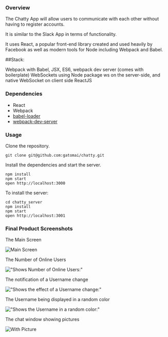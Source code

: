 ### Overview
The Chatty App will allow users to communicate with each other without having to register accounts. 

It is similar to the Slack App in terms of functionality.

It uses React, a popular front-end library created and used heavily by Facebook as well as modern tools for Node including Webpack and Babel.

##Stack:

Webpack with Babel, JSX, ES6, webpack dev server (comes with boilerplate)
WebSockets using Node package ws on the server-side, and native WebSocket on client side
ReactJS

### Dependencies

* React
* Webpack
* [babel-loader](https://github.com/babel/babel-loader)
* [webpack-dev-server](https://github.com/webpack/webpack-dev-server)


### Usage
Clone the repository.

```
git clone git@github.com:gatomai/chatty.git
```

Install the dependencies and start the server.

```
npm install
npm start
open http://localhost:3000
```
To install the server:
```
cd chatty_server
npm install
npm start
open http://localhost:3001
```
### Final Product Screenshots
The Main Screen

![Main Screen](https://github.com/gatomai/chatty/blob/master/screenshots/MainScreen.png)

The Number of Online Users

!["Shows Number of Online Users:"](https://github.com/gatomai/chatty/blob/master/screenshots/Show-Users-Online.png)

The notification of a Username change

!["Shows the effect of a Username change:"](https://github.com/gatomai/chatty/blob/master/screenshots/Username-Change.png)

The Username being displayed in a random color

!["Shows the Username in a random color:"](https://github.com/gatomai/chatty/blob/master/screenshots/Username-RandomColor.png)

The chat window showing pictures

![With Picture](https://github.com/gatomai/chatty/blob/master/screenshots/With-Picture.png)
